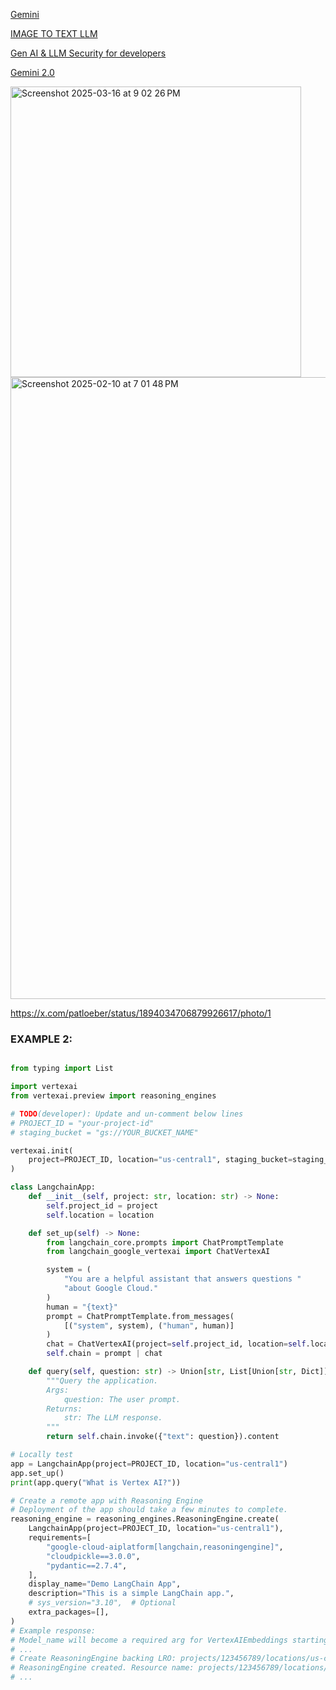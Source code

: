 [Gemini](https://github.com/PraveenKS30/GenerativeAI/tree/main/native_sdk/Gemini)

[IMAGE TO TEXT LLM](https://github.com/NISARGAGOWDRU/image-to-text-llm/blob/main/vision.py)


[Gen AI & LLM Security for developers](https://github.com/GoogleCloudPlatform/generative-ai/blob/main/gemini/responsible-ai/gemini_prompt_attacks_mitigation_examples.ipynb)

[Gemini 2.0](https://note.com/npaka/n/n36ac85db4114)

<img width="465" alt="Screenshot 2025-03-16 at 9 02 26 PM" src="https://github.com/user-attachments/assets/8133b2ed-e138-49a3-b06b-ae99c35e8476" />


<img width="995" alt="Screenshot 2025-02-10 at 7 01 48 PM" src="https://github.com/user-attachments/assets/36870e99-ef12-4ffd-8c03-b8a85f0e3631" />

https://x.com/patloeber/status/1894034706879926617/photo/1


### EXAMPLE 2: 
```py

from typing import List

import vertexai
from vertexai.preview import reasoning_engines

# TODO(developer): Update and un-comment below lines
# PROJECT_ID = "your-project-id"
# staging_bucket = "gs://YOUR_BUCKET_NAME"

vertexai.init(
    project=PROJECT_ID, location="us-central1", staging_bucket=staging_bucket
)

class LangchainApp:
    def __init__(self, project: str, location: str) -> None:
        self.project_id = project
        self.location = location

    def set_up(self) -> None:
        from langchain_core.prompts import ChatPromptTemplate
        from langchain_google_vertexai import ChatVertexAI

        system = (
            "You are a helpful assistant that answers questions "
            "about Google Cloud."
        )
        human = "{text}"
        prompt = ChatPromptTemplate.from_messages(
            [("system", system), ("human", human)]
        )
        chat = ChatVertexAI(project=self.project_id, location=self.location)
        self.chain = prompt | chat

    def query(self, question: str) -> Union[str, List[Union[str, Dict]]]:
        """Query the application.
        Args:
            question: The user prompt.
        Returns:
            str: The LLM response.
        """
        return self.chain.invoke({"text": question}).content

# Locally test
app = LangchainApp(project=PROJECT_ID, location="us-central1")
app.set_up()
print(app.query("What is Vertex AI?"))

# Create a remote app with Reasoning Engine
# Deployment of the app should take a few minutes to complete.
reasoning_engine = reasoning_engines.ReasoningEngine.create(
    LangchainApp(project=PROJECT_ID, location="us-central1"),
    requirements=[
        "google-cloud-aiplatform[langchain,reasoningengine]",
        "cloudpickle==3.0.0",
        "pydantic==2.7.4",
    ],
    display_name="Demo LangChain App",
    description="This is a simple LangChain app.",
    # sys_version="3.10",  # Optional
    extra_packages=[],
)
# Example response:
# Model_name will become a required arg for VertexAIEmbeddings starting...
# ...
# Create ReasoningEngine backing LRO: projects/123456789/locations/us-central1/reasoningEngines/...
# ReasoningEngine created. Resource name: projects/123456789/locations/us-central1/reasoningEngines/...
# ...
```
